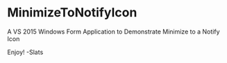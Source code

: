 # MinimizeToNotifyIcon
A VS 2015 Windows Form Application to Demonstrate Minimize to a Notify Icon

Enjoy!
-Slats
